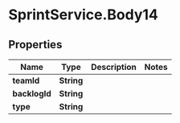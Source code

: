 # SprintService.Body14

## Properties

Name | Type | Description | Notes
------------ | ------------- | ------------- | -------------
**teamId** | **String** |  | 
**backlogId** | **String** |  | 
**type** | **String** |  | 


